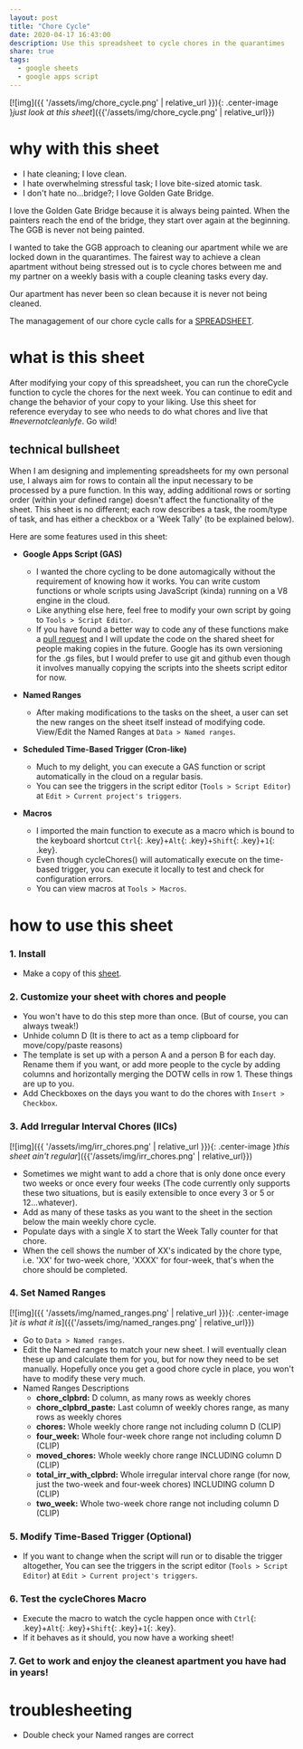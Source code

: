 ```yaml
---
layout: post
title: "Chore Cycle"
date: 2020-04-17 16:43:00
description: Use this spreadsheet to cycle chores in the quarantimes
share: true
tags:
  - google sheets
  - google apps script
---
```

[![img]({{ '/assets/img/chore_cycle.png' | relative_url }}){: .center-image }*just look at this sheet*]({{'/assets/img/chore_cycle.png' | relative_url}})
# why with this sheet

- I hate cleaning; I love clean.
- I hate overwhelming stressful task; I love bite-sized atomic task.
- I don't hate no...bridge?; I love Golden Gate Bridge.

I love the Golden Gate Bridge because it is always being painted. When the painters reach the end of the bridge, they start over again at the beginning. The GGB is never not being painted.

I wanted to take the GGB approach to cleaning our apartment while we are locked down in the quarantimes. The fairest way to achieve a clean apartment without being stressed out is to cycle chores between me and my partner on a weekly basis with a couple cleaning tasks every day.

Our apartment has never been so clean because it is never not being cleaned.

The managagement of our chore cycle calls for a [SPREADSHEET](https://docs.google.com/spreadsheets/d/1kO8fvWP9GukuoiwqLK5amuojOx1IbEPJSk3klVSGQKI/copy).

# what is this sheet

After modifying your copy of this spreadsheet, you can run the choreCycle function to cycle the chores for the next week. You can continue to edit and change the behavior of your copy to your liking. Use this sheet for reference everyday to see who needs to do what chores and live that _#nevernotcleanlyfe_. Go wild!

## technical bullsheet

When I am designing and implementing spreadsheets for my own personal use, I always aim for rows to contain all the input necessary to be processed by a pure function. In this way, adding additional rows or sorting order (within your defined range) doesn't affect the functionality of the sheet. This sheet is no different; each row describes a task, the room/type of task, and has either a checkbox or a 'Week Tally' (to be explained below).

Here are some features used in this sheet:

- **Google Apps Script (GAS)**

  - I wanted the chore cycling to be done automagically without the requirement of knowing how it works. You can write custom functions or whole scripts using JavaScript (kinda) running on a V8 engine in the cloud.
  - Like anything else here, feel free to modify your own script by going to `Tools > Script Editor`.
  - If you have found a better way to code any of these functions make a [pull request](https://github.com/arntzy/Chore-Cycle) and I will update the code on the shared sheet for people making copies in the future. Google has its own versioning for the .gs files, but I would prefer to use git and github even though it involves manually copying the scripts into the sheets script editor for now.

- **Named Ranges**

  - After making modifications to the tasks on the sheet, a user can set the new ranges on the sheet itself instead of modifying code. View/Edit the Named Ranges at `Data > Named ranges`.

- **Scheduled Time-Based Trigger (Cron-like)**

  - Much to my delight, you can execute a GAS function or script automatically in the cloud on a regular basis.
  - You can see the triggers in the script editor (`Tools > Script Editor`) at `Edit > Current project's triggers`.

- **Macros**
  - I imported the main function to execute as a macro which is bound to the keyboard shortcut `Ctrl`{: .key}+`Alt`{: .key}+`Shift`{: .key}+`1`{: .key}.
  - Even though cycleChores() will automatically execute on the time-based trigger, you can execute it locally to test and check for configuration errors.
  - You can view macros at `Tools > Macros`.

# how to use this sheet

### 1. Install

- Make a copy of this [sheet](https://docs.google.com/spreadsheets/d/1kO8fvWP9GukuoiwqLK5amuojOx1IbEPJSk3klVSGQKI/copy).

### 2. Customize your sheet with chores and people

- You won't have to do this step more than once. (But of course, you can always tweak!)
- Unhide column D (It is there to act as a temp clipboard for move/copy/paste reasons)
- The template is set up with a person A and a person B for each day. Rename them if you want, or add more people to the cycle by adding columns and horizontally merging the DOTW cells in row 1. These things are up to you.
- Add Checkboxes on the days you want to do the chores with `Insert > Checkbox`.

### 3. Add Irregular Interval Chores (IICs)
[![img]({{ '/assets/img/irr_chores.png' | relative_url }}){: .center-image }*this sheet ain't regular*]({{'/assets/img/irr_chores.png' | relative_url}})
- Sometimes we might want to add a chore that is only done once every two weeks or once every four weeks (The code currently only supports these two situations, but is easily extensible to once every 3 or 5 or 12...whatever).
- Add as many of these tasks as you want to the sheet in the section below the main weekly chore cycle.
- Populate days with a single X to start the Week Tally counter for that chore.
- When the cell shows the number of XX's indicated by the chore type, i.e. 'XX' for two-week chore, 'XXXX' for four-week, that's when the chore should be completed.

### 4. Set Named Ranges
[![img]({{ '/assets/img/named_ranges.png' | relative_url }}){: .center-image }*it is what it is*]({{'/assets/img/named_ranges.png' | relative_url}})
- Go to `Data > Named ranges`.
- Edit the Named ranges to match your new sheet. I will eventually clean these up and calculate them for you, but for now they need to be set manually. Hopefully once you get a good chore cycle in place, you won't have to modify these very much.
- Named Ranges Descriptions
  - **chore_clpbrd:** D column, as many rows as weekly chores
  - **chore_clpbrd_paste:** Last column of weekly chores range, as many rows as weekly chores
  - **chores:** Whole weekly chore range not including column D (CLIP)
  - **four_week:** Whole four-week chore range not including column D (CLIP)
  - **moved_chores:** Whole weekly chore range INCLUDING column D (CLIP)
  - **total_irr_with_clpbrd:** Whole irregular interval chore range (for now, just the two-week and four-week chores) INCLUDING column D (CLIP)
  - **two_week:** Whole two-week chore range not including column D (CLIP)

### 5. Modify Time-Based Trigger (Optional)

- If you want to change when the script will run or to disable the trigger altogether, You can see the triggers in the script editor (`Tools > Script Editor`) at `Edit > Current project's triggers`.

### 6. Test the cycleChores Macro

- Execute the macro to watch the cycle happen once with `Ctrl`{: .key}+`Alt`{: .key}+`Shift`{: .key}+`1`{: .key}.
- If it behaves as it should, you now have a working sheet!

### 7. Get to work and enjoy the cleanest apartment you have had in years!

# troublesheeting

- Double check your Named ranges are correct
